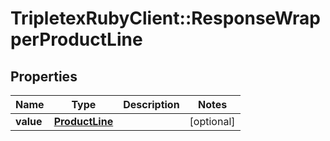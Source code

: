 # TripletexRubyClient::ResponseWrapperProductLine

## Properties
Name | Type | Description | Notes
------------ | ------------- | ------------- | -------------
**value** | [**ProductLine**](ProductLine.md) |  | [optional] 



